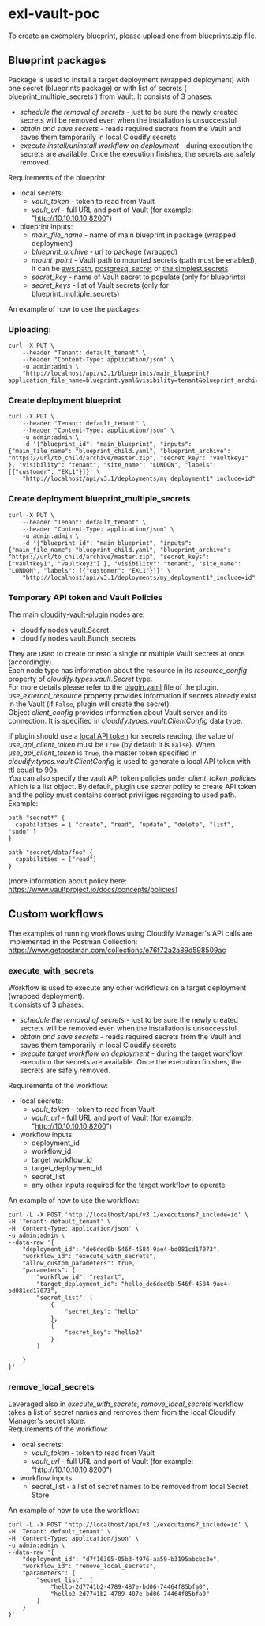 # exl-vault-poc

To create an exemplary blueprint, please upload one from blueprints.zip file.  

## Blueprint packages
Package is used to install a target deployment (wrapped deployment) with one secret (blueprints package) or with list of secrets ( blueprint_multiple_secrets ) from Vault.
It consists of 3 phases:

 - _schedule the removal of secrets_ - just to be sure the newly created secrets will be removed even when the installation is unsuccessful
 - _obtain and save secrets_ - reads required secrets from the Vault and saves them temporarily in local Cloudify secrets
 - _execute install/uninstall workflow on deployment_ - during execution the secrets are available. Once the execution finishes, the secrets are safely removed.

Requirements of the blueprint:

 - local secrets:
   - _vault_token_ - token to read from Vault
   - _vault_url_ - full URL and port of Vault (for example: "http://10.10.10.10:8200")
 - blueprint inputs:
   - _main_file_name_ - name of main blueprint in package (wrapped deployment)
   - _blueprint_archive_ - url to package (wrapped)
   - _mount_point_ - Vault path to mounted secrets (path must be enabled), it can be [aws path](https://www.vaultproject.io/docs/secrets/aws), [postgresql secret](https://www.vaultproject.io/docs/secrets/databases/postgresql) or [the simplest secrets](https://www.vaultproject.io/docs/secrets)
   - _secret_key_ - name of Vault secret to populate (only for blueprints)
   - _secret_keys_ - list of Vault secrets (only for blueprint_multiple_secrets)

An example of how to use the packages:

### Uploading:
```
curl -X PUT \
    --header "Tenant: default_tenant" \
    --header "Content-Type: application/json" \
    -u admin:admin \
    "http://localhost/api/v3.1/blueprints/main_blueprint?application_file_name=blueprint.yaml&visibility=tenant&blueprint_archive_url=https://url/to/archive/master.zip&labels=customer=EXL1"
```

### Create deployment blueprint
```
curl -X PUT \
    --header "Tenant: default_tenant" \
    --header "Content-Type: application/json" \
    -u admin:admin \
    -d '{"blueprint_id": "main_blueprint", "inputs": {"main_file_name": "blueprint_child.yaml", "blueprint_archive": "https://url/to_child/archive/master.zip", "secret_key": "vaultkey1" }, "visibility": "tenant", "site_name": "LONDON", "labels": [{"customer": "EXL1"}]}' \
    "http://localhost/api/v3.1/deployments/my_deployment1?_include=id"
```

### Create deployment  blueprint_multiple_secrets
```
curl -X PUT \
    --header "Tenant: default_tenant" \
    --header "Content-Type: application/json" \
    -u admin:admin \
    -d '{"blueprint_id": "main_blueprint", "inputs": {"main_file_name": "blueprint_child.yaml", "blueprint_archive": "https://url/to_child/archive/master.zip", "secret_keys": ["vaultkey1", "vaultkey2"] }, "visibility": "tenant", "site_name": "LONDON", "labels": [{"customer": "EXL1"}]}' \
    "http://localhost/api/v3.1/deployments/my_deployment1?_include=id"
```
### Temporary API token and Vault Policies
The main [cloudify-vault-plugin](https://github.com/ahmadiesa-abu/cloudify-vault-plugin/tree/exl_changes) nodes are:
- cloudify.nodes.vault.Secret
- cloudify.nodes.vault.Bunch_secrets

They are used to create or read a single or multiple Vault secrets at once (accordingly).  
Each node type has information about the resource in its _resource_config_ property of _cloudify.types.vault.Secret_ type.  
For more details please refer to the [plugin.yaml](https://github.com/ahmadiesa-abu/cloudify-vault-plugin/blob/exl_changes/plugin.yaml) file of the plugin.  
_use_external_resource_ property provides information if secrets already exist in the Vault (if `False`, plugin will create the secret).  
Object _client_config_ provides information about Vault server and its connection. It is specified in _cloudify.types.vault.ClientConfig_ data type.  

If plugin should use a [local API token](https://www.vaultproject.io/api-docs/auth/token) for secrets reading, the value of _use_api_client_token_ must be `True` (by default it is `False`). When _use_api_client_token_ is `True`, the master token specified in _cloudify.types.vault.ClientConfig_ is used to generate a local API token with ttl equal to 90s.  
You can also specify the vault API token policies under _client_token_policies_ which is a list object.
By default, plugin use _secret_ policy to create API token and the policy must contains correct priviliges regarding to used path.  
Example:
```
path "secret*" {
  capabilities = [ "create", "read", "update", "delete", "list", "sudo" ]
}

path "secret/data/foo" {
  capabilities = ["read"]
}
```
(more information about policy here: https://www.vaultproject.io/docs/concepts/policies)

## Custom workflows
The examples of running workflows using Cloudify Manager's API calls are implemented in the Postman Collection: https://www.getpostman.com/collections/e76f72a2a89d598509ac

### execute_with_secrets

Workflow is used to execute any other workflows on a target deployment (wrapped deployment).  
It consists of 3 phases:
 - _schedule the removal of secrets_ - just to be sure the newly created secrets will be removed even when the installation is unsuccessful
 - _obtain and save secrets_ - reads required secrets from the Vault and saves them temporarily in local Cloudify secrets
 - _execute target workflow on deployment_ - during the target workflow execution the secrets are available. Once the execution finishes, the secrets are safely removed.

Requirements of the workflow:
 - local secrets:
    - _vault_token_ - token to read from Vault
    - _vault_url_ - full URL and port of Vault (for example: "http://10.10.10.10:8200")
 - workflow inputs:
    - deployment_id
    - workflow_id
    - target workflow_id
    - target_deployment_id
    - secret_list
    - any other inputs required for the target workflow to operate

An example of how to use the workflow:
```
curl -L -X POST 'http://localhost/api/v3.1/executions?_include=id' \
-H 'Tenant: default_tenant' \
-H 'Content-Type: application/json' \
-u admin:admin \
--data-raw '{
    "deployment_id": "de6ded0b-546f-4584-9ae4-bd081cd17073",
    "workflow_id": "execute_with_secrets",
    "allow_custom_parameters": true,
    "parameters": {
        "workflow_id": "restart",
        "target_deployment_id": "hello_de6ded0b-546f-4584-9ae4-bd081cd17073",
        "secret_list": [
            {
                "secret_key": "hello"
            },
            {
                "secret_key": "hello2"
            }
        ]

    }
}'
```

### remove_local_secrets

Leveraged also in _execute_with_secrets_, _remove_local_secrets_ workflow takes a list of secret names and removes them from the local Cloudify Manager's secret store.  
Requirements of the workflow:
 - local secrets:
    - _vault_token_ - token to read from Vault
    - _vault_url_ - full URL and port of Vault (for example: "http://10.10.10.10:8200")
 - workflow inputs:
    - secret_list - a list of secret names to be removed from local Secret Store

An example of how to use the workflow:
```
curl -L -X POST 'http://localhost/api/v3.1/executions?_include=id' \
-H 'Tenant: default_tenant' \
-H 'Content-Type: application/json' \
-u admin:admin \
--data-raw '{
    "deployment_id": "d7f16305-05b3-4976-aa59-b3195abcbc3e",
    "workflow_id": "remove_local_secrets",
    "parameters": {
        "secret_list": [
            "hello-2d7741b2-4789-487e-bd06-74464f85bfa0",
            "hello2-2d7741b2-4789-487e-bd06-74464f85bfa0"
        ]
    }
}'
```
